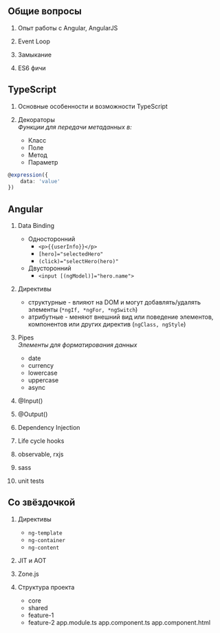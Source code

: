## Общие вопросы

1. Опыт работы с Angular, AngularJS


1. Event Loop


1. Замыкание


1. ES6 фичи



## TypeScript

1. Основные особенности и возможности TypeScript


1. Декораторы  
_Функции для передачи метаданных в:_

	- Класс
	- Поле
	- Метод
	- Параметр

```typescript
@expression({
    data: 'value'
})
```



## Angular

1. Data Binding

	- Односторонний
		- `<p>{{userInfo}}</p>`
		- `[hero]="selectedHero"`
		- `(click)="selectHero(hero)"`
	- Двусторонний
		- `<input [(ngModel)]="hero.name">`


1. Директивы

	- структурные - влияют на DOM и могут добавлять/удалять элементы (`*ngIf, *ngFor, *ngSwitch`)
	- атрибутные - меняют внешний вид или поведение элементов, компонентов или других директив (`ngClass, ngStyle`)


1. Pipes  
_Элементы для форматирования данных_

	- date
	- currency
	- lowercase
	- uppercase
	- async


1. @Input()



1. @Output()



1. Dependency Injection



1. Life cycle hooks




1. observable, rxjs



1. sass



1. unit tests



## Со звёздочкой

1. Директивы

	- `ng-template`
	- `ng-container`
	- `ng-content`


1. JIT и AOT


1. Zone.js


1. Структура проекта

	- core
	- shared
	- feature-1
	- feature-2
	app.module.ts
	app.component.ts
	app.component.html
